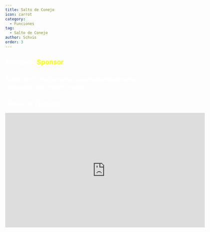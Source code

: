 ```yaml
---
title: Salto de Conejo
icon: carrot
category:
  - Funciones
tag:
  - Salto de Conejo
author: Schvis
order: 3
---
```


## <span style='color:white;'>Solo para</span> <span style='color:yellow;'>Sponsor</span>
## <span style='color:white;'>Salto de Conejo saltara automaticamente después del primer salto.</span>

## <span style='color:white;'>Video de Ejemplo:</span>

<iframe width="640" height="369" src="https://www.youtube.com/embed/Gh2GX23E6dw?list=PL5eI1Tb64p56g27qfYk7VuFTz4FK6YrKa" title="Korepi - Bunnyhop (Sponsor)" frameborder="0" allow="accelerometer; autoplay; clipboard-write; encrypted-media; gyroscope; picture-in-picture; web-share" allowfullscreen></iframe>